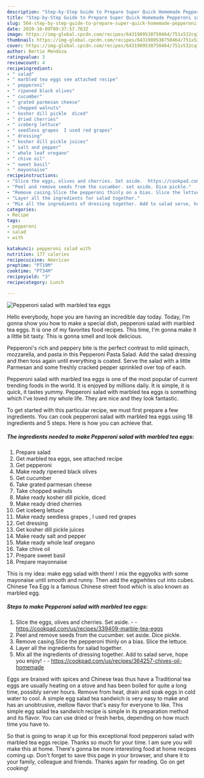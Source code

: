 ```yaml
---
description: "Step-by-Step Guide to Prepare Super Quick Homemade Pepperoni salad with marbled tea eggs"
title: "Step-by-Step Guide to Prepare Super Quick Homemade Pepperoni salad with marbled tea eggs"
slug: 564-step-by-step-guide-to-prepare-super-quick-homemade-pepperoni-salad-with-marbled-tea-eggs
date: 2020-10-09T09:37:57.763Z
image: https://img-global.cpcdn.com/recipes/6431989538750464/751x532cq70/pepperoni-salad-with-marbled-tea-eggs-recipe-main-photo.jpg
thumbnail: https://img-global.cpcdn.com/recipes/6431989538750464/751x532cq70/pepperoni-salad-with-marbled-tea-eggs-recipe-main-photo.jpg
cover: https://img-global.cpcdn.com/recipes/6431989538750464/751x532cq70/pepperoni-salad-with-marbled-tea-eggs-recipe-main-photo.jpg
author: Bertie Mendoza
ratingvalue: 3
reviewcount: 4
recipeingredient:
- " salad"
- " marbled tea eggs see attached recipe"
- " pepperoni"
- " ripened black olives"
- " cucumber"
- " grated parmesan cheese"
- " chopped walnuts"
- " kosher dill pickle  diced"
- " dried cherries"
- " iceberg lettuce"
- " seedless grapes  I used red grapes"
- " dressing"
- " kosher dill pickle juices"
- " salt and pepper"
- " whole leaf oregano"
- " chive oil"
- " sweet basil"
- " mayonnaise"
recipeinstructions:
- "Slice the eggs, olives and cherries. Set aside.  https://cookpad.com/us/recipes/339409-marble-tea-eggs"
- "Peel and remove seeds from the cucumber. set aside. Dice pickle."
- "Remove casing.Slice the pepperoni thinly on a bias. Slice the lettuce."
- "Layer all the ingredients for salad together."
- "Mix all the ingredients of dressing together. Add to salad serve, hope you enjoy!  https://cookpad.com/us/recipes/364257-chives-oil-homemade"
categories:
- Recipe
tags:
- pepperoni
- salad
- with

katakunci: pepperoni salad with 
nutrition: 177 calories
recipecuisine: American
preptime: "PT19M"
cooktime: "PT34M"
recipeyield: "3"
recipecategory: Lunch

---
```



![Pepperoni salad with marbled tea eggs](https://img-global.cpcdn.com/recipes/6431989538750464/751x532cq70/pepperoni-salad-with-marbled-tea-eggs-recipe-main-photo.jpg)

Hello everybody, hope you are having an incredible day today. Today, I'm gonna show you how to make a special dish, pepperoni salad with marbled tea eggs. It is one of my favorites food recipes. This time, I'm gonna make it a little bit tasty. This is gonna smell and look delicious.

Pepperoni&#39;s rich and peppery bite is the perfect contrast to mild spinach, mozzarella, and pasta in this Pepperoni Pasta Salad. Add the salad dressing and then toss again until everything is coated. Serve the salad with a little Parmesan and some freshly cracked pepper sprinkled over top of each.

Pepperoni salad with marbled tea eggs is one of the most popular of current trending foods in the world. It is enjoyed by millions daily. It is simple, it is quick, it tastes yummy. Pepperoni salad with marbled tea eggs is something which I've loved my whole life. They are nice and they look fantastic.


To get started with this particular recipe, we must first prepare a few ingredients. You can cook pepperoni salad with marbled tea eggs using 18 ingredients and 5 steps. Here is how you can achieve that.

<!--inarticleads1-->

##### The ingredients needed to make Pepperoni salad with marbled tea eggs:

1. Prepare  salad
1. Get  marbled tea eggs, see attached recipe
1. Get  pepperoni
1. Make ready  ripened black olives
1. Get  cucumber
1. Take  grated parmesan cheese
1. Take  chopped walnuts
1. Make ready  kosher dill pickle,  diced
1. Make ready  dried cherries
1. Get  iceberg lettuce
1. Make ready  seedless grapes , I used red grapes
1. Get  dressing
1. Get  kosher dill pickle juices
1. Make ready  salt and pepper
1. Make ready  whole leaf oregano
1. Take  chive oil
1. Prepare  sweet basil
1. Prepare  mayonnaise


This is my idea: make egg salad with them! I mix the eggyolks with some mayonaise until smooth and runny. Then add the eggwhites cut into cubes. Chinese Tea Egg is a famous Chinese street food which is also known as marbled egg. 

<!--inarticleads2-->

##### Steps to make Pepperoni salad with marbled tea eggs:

1. Slice the eggs, olives and cherries. Set aside. -  - https://cookpad.com/us/recipes/339409-marble-tea-eggs
1. Peel and remove seeds from the cucumber. set aside. Dice pickle.
1. Remove casing.Slice the pepperoni thinly on a bias. Slice the lettuce.
1. Layer all the ingredients for salad together.
1. Mix all the ingredients of dressing together. Add to salad serve, hope you enjoy! -  - https://cookpad.com/us/recipes/364257-chives-oil-homemade


Eggs are braised with spices and Chinese teas thus have a Traditional tea eggs are usually heating on a stove and has been boiled for quite a long time, possibly server hours. Remove from heat, drain and soak eggs in cold water to cool. A simple egg salad tea sandwich is very easy to make and has an unobtrusive, mellow flavor that&#39;s easy for everyone to like. This simple egg salad tea sandwich recipe is simple in its preparation method and its flavor. You can use dried or fresh herbs, depending on how much time you have to. 

So that is going to wrap it up for this exceptional food pepperoni salad with marbled tea eggs recipe. Thanks so much for your time. I am sure you will make this at home. There's gonna be more interesting food at home recipes coming up. Don't forget to save this page in your browser, and share it to your family, colleague and friends. Thanks again for reading. Go on get cooking!
